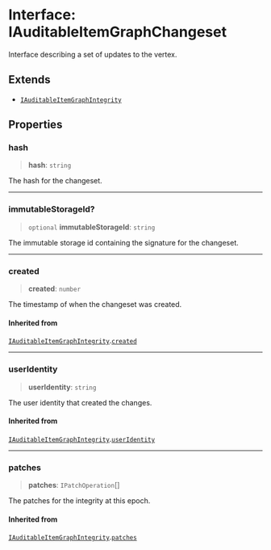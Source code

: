 # Interface: IAuditableItemGraphChangeset

Interface describing a set of updates to the vertex.

## Extends

- [`IAuditableItemGraphIntegrity`](IAuditableItemGraphIntegrity.md)

## Properties

### hash

> **hash**: `string`

The hash for the changeset.

***

### immutableStorageId?

> `optional` **immutableStorageId**: `string`

The immutable storage id containing the signature for the changeset.

***

### created

> **created**: `number`

The timestamp of when the changeset was created.

#### Inherited from

[`IAuditableItemGraphIntegrity`](IAuditableItemGraphIntegrity.md).[`created`](IAuditableItemGraphIntegrity.md#created)

***

### userIdentity

> **userIdentity**: `string`

The user identity that created the changes.

#### Inherited from

[`IAuditableItemGraphIntegrity`](IAuditableItemGraphIntegrity.md).[`userIdentity`](IAuditableItemGraphIntegrity.md#useridentity)

***

### patches

> **patches**: `IPatchOperation`[]

The patches for the integrity at this epoch.

#### Inherited from

[`IAuditableItemGraphIntegrity`](IAuditableItemGraphIntegrity.md).[`patches`](IAuditableItemGraphIntegrity.md#patches)
